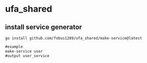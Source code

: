 # ufa_shared

## install service generator

```
go install github.com/fobus1289/ufa_shared/make-service@latest
```

```cmd
#example
make-service user
#output user_service
```
